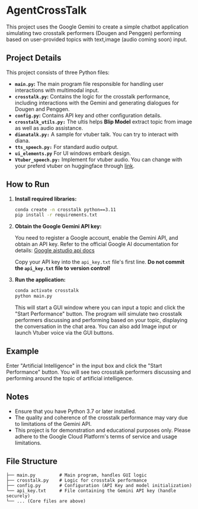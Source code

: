# AgentCrossTalk
This project uses the Google Gemini to create a simple chatbot application simulating two crosstalk performers (Dougen and Penggen) performing based on user-provided topics with text,image (audio coming soon) input.

## Project Details

This project consists of three Python files:
- **`main.py`:** The main program file responsible for handling user interactions with multimodal input.
- **`crosstalk.py`:** Contains the logic for the crosstalk performance, including interactions with the Gemini and generating dialogues for Dougen and Penggen.
- **`config.py`:** Contains API key and other configuration details.
- **`crosstalk_utils.py:`** The ultis helps **Blip Model** extract topic from image as well as audio assistance.
- **`dianatalk.py:`** A sample for vtuber talk. You can try to interact with diana.
- **`tts_speech.py:`** For standard audio output.
- **`ui_elements.py`** For UI windows embark design.
- **`Vtuber_speech.py:`** Implement for vtuber audio. You can change with your preferd vtuber on huggingface through [link](https://huggingface.co/spaces/XzJosh/Diana-Bert-VITS2).

## How to Run

1. **Install required libraries:**

    ```bash
    conda create -n crosstalk python==3.11
    pip install -r requirements.txt 
    ```

2. **Obtain the Google Gemini API key:**

    You need to register a Google account, enable the Gemini API, and obtain an API key. Refer to the official Google AI documentation for details: [Google aistudio api docs](https://aistudio.google.com/apikey)


    Copy your API key into the `api_key.txt` file's first line. **Do not commit the `api_key.txt` file to version control!**

4. **Run the application:**

    ```bash
    conda activate crosstalk
    python main.py
    ```

    This will start a GUI window where you can input a topic and click the "Start Performance" button. The program will simulate two crosstalk performers discussing and performing based on your topic, displaying the conversation in the chat area. You can also add Image input or launch Vtuber voice via the GUI buttons.

## Example

Enter "Artificial Intelligence" in the input box and click the "Start Performance" button. You will see two crosstalk performers discussing and performing around the topic of artificial intelligence.

## Notes

- Ensure that you have Python 3.7 or later installed.
- The quality and coherence of the crosstalk performance may vary due to limitations of the Gemini API.
- This project is for demonstration and educational purposes only. Please adhere to the Google Cloud Platform's terms of service and usage limitations.

## File Structure

```plaintext
├── main.py         # Main program, handles GUI logic
├── crosstalk.py    # Logic for crosstalk performance
├── config.py       # Configuration (API Key and model initialization)
└── api_key.txt     # File containing the Gemini API key (handle securely)
└── ... (Core files are above)

